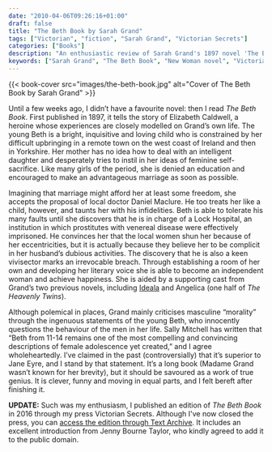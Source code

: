 ```yaml
---
date: "2010-04-06T09:26:16+01:00"
draft: false
title: "The Beth Book by Sarah Grand"
tags: ["Victorian", "fiction", "Sarah Grand", "Victorian Secrets"]
categories: ["Books"]
description: "An enthusiastic review of Sarah Grand's 1897 novel 'The Beth Book,' following Elizabeth Caldwell's journey from constrained childhood to independent womanhood. Discover why this New Woman bildungsroman about escaping an abusive marriage might be superior to 'Jane Eyre.'"
keywords: ["Sarah Grand", "The Beth Book", "New Woman novel", "Victorian feminism", "bildungsroman", "women's independence", "vivisection", "Jane Eyre comparison", "Victorian fiction"]
---
```


{{< book-cover src="images/the-beth-book.jpg" alt="Cover of The Beth Book by Sarah Grand" >}}

Until a few weeks ago, I didn’t have a favourite novel: then I read _The Beth Book_. First published in 1897, it tells the story of Elizabeth Caldwell, a heroine whose experiences are closely modelled on Grand’s own life. The young Beth is a bright, inquisitive and loving child who is constrained by her difficult upbringing in a remote town on the west coast of Ireland and then in Yorkshire. Her mother has no idea how to deal with an intelligent daughter and desperately tries to instil in her ideas of feminine self-sacrifice. Like many girls of the period, she is denied an education and encouraged to make an advantageous marriage as soon as possible.

Imagining that marriage might afford her at least some freedom, she accepts the proposal of local doctor Daniel Maclure. He too treats her like a child, however, and taunts her with his infidelities. Beth is able to tolerate his many faults until she discovers that he is in charge of a Lock Hospital, an institution in which prostitutes with venereal disease were effectively imprisoned. He convinces her that the local women shun her because of her eccentricities, but it is actually because they believe her to be complicit in her husband’s dubious activities. The discovery that he is also a keen vivisector marks an irrevocable breach.  Through establishing a room of her own and developing her literary voice she is able to become an independent woman and achieve happiness. She is aided by a supporting cast from Grand’s two previous novels, including [Ideala](/posts/ideala/) and Angelica (one half of _The Heavenly Twins_).

Although polemical in places, Grand mainly criticises masculine “morality” through the ingenuous statements of the young Beth, who innocently questions the behaviour of the men in her life. Sally Mitchell has written that “Beth from 11-14 remains one of the most compelling and convincing descriptions of female adolescence yet created,” and I agree wholeheartedly. I’ve claimed in the past (controversially) that it’s superior to Jane Eyre, and I stand by that statement. It’s a long book (Madame Grand wasn’t known for her brevity), but it should be savoured as a work of true genius. It is clever, funny and moving in equal parts, and I felt bereft after finishing it.

**UPDATE:** Such was my enthusiasm, I published an edition of _The Beth Book_ in 2016 through my press Victorian Secrets. Although I've now closed the press, you can [access the edition through Text Archive](https://archive.org/details/9781906469313). It includes an excellent introduction from Jenny Bourne Taylor, who kindly agreed to add it to the public domain.